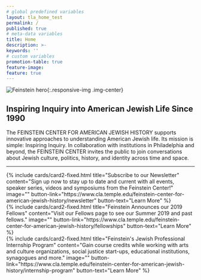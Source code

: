 ```yaml
---
# global predefined variables
layout: tla_home_test
permalink: /
published: true
# meta-data variables
title: Home
description: >-
keywords: ''
# custom variables
promotion-table: true
feature-image: 
feature: true
---
```

![Feinstein hero]({{site.baseurl}}/media/feinsteinrebrand2logo.png){:.responsive-img .img-center}

## Inspiring Inquiry into American Jewish Life Since 1990
The FEINSTEIN CENTER FOR AMERICAN JEWISH HISTORY supports innovative approaches to understanding American Jewish life. Its mission is simple: Inspiring Inquiry. In collaboration with institutions in Philadelphia and beyond, the FEINSTEIN CENTER invites the public to join conversations about Jewish culture, politics, history, and identity across time and space.

___

<div class="row row-wide">
  <div class="col m12 l4">{% include cards/card2-fixed.html
    title="Subscribe to our Newsletter"
    content="Sign up now to stay up to date and current with all events, speaker series, videos and symposiums from the Feinstein Center!"
    image=""
    button-link="https://www.cla.temple.edu/feinstein-center-for-american-jewish-history/newsletter"
    button-text="Learn More" %}
  </div>
  <div class="row row-wide">
    <div class="col m12 l4">{% include cards/card2-fixed.html
      title="Feinstein Announces our 2019 Fellows"
      content="Visit our Fellows page to see our Summer 2019 and past fellows."
      image=""
      button-link="https://www.cla.temple.edu/feinstein-center-for-american-jewish-history/fellowships"
      button-text="Learn More" %}
    </div>
    <div class="row row-wide">
      <div class="col m12 l4">{% include cards/card2-fixed.html
        title="Feinstein's Jewish Professional Internship Program"
        content="Gain course credits while working with arts and culture organizations, social justice start-ups, educational institutions, synagogues and more."
        image=""
        button-link="https://www.cla.temple.edu/feinstein-center-for-american-jewish-history/internship-program"
        button-text="Learn More" %}
      </div>
</div>
